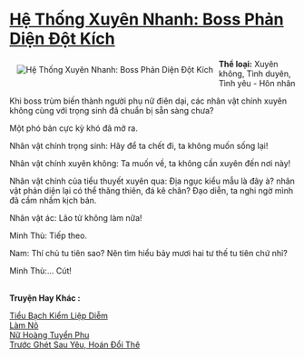 <a href="https://utruyen.com/truyen/he-thong-xuyen-nhanh-boss-phan-dien-dot-kich/17449/" title="Hệ Thống Xuyên Nhanh: Boss Phản Diện Đột Kích"><h1>Hệ Thống Xuyên Nhanh: Boss Phản Diện Đột Kích</h1></a><div style="display:table"><img align="right" style="float: left; padding: 10px;" src="https://utruyen.com/images/story/200x260/he-thong-xuyen-nhanh-boss-phan-dien-dot-kich.jpg" alt="Hệ Thống Xuyên Nhanh: Boss Phản Diện Đột Kích"><b>Thể loại:</b> Xuyên không, Tình duyên, Tình yêu - Hôn nhân<p></p>Khi boss trùm biến thành người phụ nữ điên dại, các nhân vật chính xuyên không cùng với trọng sinh đã chuẩn bị sẵn sàng chưa?<p></p>Một phó bản cực kỳ khó đã mở ra.<p></p>Nhân vật chính trọng sinh: Hãy để ta chết đi, ta không muốn sống lại!<p></p>Nhân vật chính xuyên không: Ta muốn về, ta không cần xuyên đến nơi này!<p></p>Nhân vật chính của tiểu thuyết xuyên qua: Địa ngục kiểu mẫu là đây à? nhân vật phản diện lại có thể thăng thiên, đá kê chân? Đạo diễn, ta nghi ngờ mình đã cầm nhầm kịch bản.<p></p>Nhân vật ác: Lão tử không làm nữa! <p></p>Minh Thù: Tiếp theo.<p></p>Nam: Thí chủ tu tiên sao? Nên tìm hiểu bảy mươi hai tư thế tu tiên chứ nhỉ?<p></p>Minh Thù:... Cút!</div><p><br><b>Truyện Hay Khác :</b></p><a href="https://utruyen.com/truyen/tieu-bach-kiem-liep-diem/17462/" alt="Tiểu Bạch Kiểm Liệp Diễm">Tiểu Bạch Kiểm Liệp Diễm</a><br/><a href="https://truyenngontinhay.wordpress.com/2019/10/03/lam-no/" alt="Làm Nô">Làm Nô</a><br/><a href="https://truyenngontinhay.wordpress.com/2019/10/03/nu-hoang-tuyen-phu/" alt="Nữ Hoàng Tuyển Phu">Nữ Hoàng Tuyển Phu</a><br/><a href="https://truyenngontinhay.wordpress.com/2019/10/03/truoc-ghet-sau-yeu-hoan-doi-the/" alt="Trước Ghét Sau Yêu, Hoán Đổi Thê">Trước Ghét Sau Yêu, Hoán Đổi Thê</a><br/>